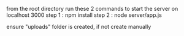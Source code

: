 from the root directory run these 2 commands to start the server on localhost 3000
step 1 : npm install
step 2 : node server/app.js

ensure "uploads" folder is created, if not create manually